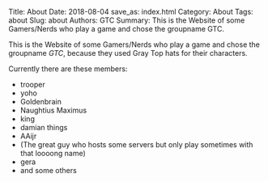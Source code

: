 Title: About
Date: 2018-08-04
save_as: index.html
Category: About
Tags: about
Slug: about
Authors: GTC
Summary: This is the Website of some Gamers/Nerds who play a game and chose the groupname GTC.

This is the Website of some Gamers/Nerds who play a game and chose the groupname *GTC*, because they used Gray Top hats for their characters.

Currently there are these members:

* trooper
* yoho
* Goldenbrain
* Naughtius Maximus
* king
* damian things
* AAijr
* (The great guy who hosts some servers but only play sometimes with that loooong name)
* gera
* and some others

